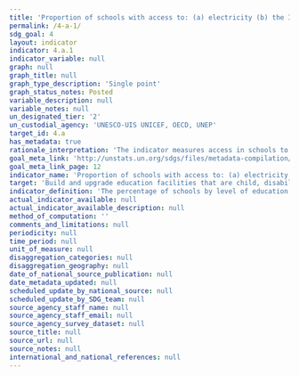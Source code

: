 ```yaml
---
title: 'Proportion of schools with access to: (a) electricity (b) the Internet for pedagogical purposes (c) computers for pedagogical purposes (d) adapted infrastructure and materials for students with disabilities (e) basic drinking water (f) single-sex basic sanitation facilities (g) basic handwashing facilities (as per the WASH indicator definitions)'
permalink: /4-a-1/
sdg_goal: 4
layout: indicator
indicator: 4.a.1
indicator_variable: null
graph: null
graph_title: null
graph_type_description: 'Single point'
graph_status_notes: Posted
variable_description: null
variable_notes: null
un_designated_tier: '2'
un_custodial_agency: 'UNESCO-UIS UNICEF, OECD, UNEP'
target_id: 4.a
has_metadata: true
rationale_interpretation: 'The indicator measures access in schools to key basic services necessary to ensure a safe and effective learning environment for all students.'
goal_meta_link: 'http://unstats.un.org/sdgs/files/metadata-compilation/Metadata-Goal-4.pdf'
goal_meta_link_page: 12
indicator_name: 'Proportion of schools with access to: (a) electricity (b) the Internet for pedagogical purposes (c) computers for pedagogical purposes (d) adapted infrastructure and materials for students with disabilities (e) basic drinking water (f) single-sex basic sanitation facilities (g) basic handwashing facilities (as per the WASH indicator definitions)'
target: 'Build and upgrade education facilities that are child, disability and gender sensitive and provide safe, non-violent, inclusive and effective learning environments for all.'
indicator_definition: 'The percentage of schools by level of education (primary, lower secondary and upper secondary) with access to the given facility or service. Internet for pedagogical purposes is defined as Internet that is available for enhancing teaching and learning and is accessible by pupils. Internet for pedagogical purposes is defined as a worldwide interconnected computer network, which provides pupils access to a number of communication services including the World Wide Web and carries e-mail, news, entertainment and data files, irrespective of the device used (i.e. not assumed to be only via a computer) and thus can also be accessed by mobile telephone, tablet, PDA, games machine, digital TV etc.). Access can be via a fixed narrowband, fixed broadband, or via mobile network. Basic drinking water is defined as a functional drinking water source (MDG ''improved'' categories) on or near the premises and water points accessible to all users during school hours. Basic sanitation facilities are defined as functional sanitation facilities (MDG ''improved'' categories) separated for males and females on or near the premises. Basic handwashing facilities are defined as functional handwashing facilities, soap (or ash) and water available to all girls and boys. The component on adapted infrastructure and materials is yet to be developed.'
actual_indicator_available: null
actual_indicator_available_description: null
method_of_computation: ''
comments_and_limitations: null
periodicity: null
time_period: null
unit_of_measure: null
disaggregation_categories: null
disaggregation_geography: null
date_of_national_source_publication: null
date_metadata_updated: null
scheduled_update_by_national_source: null
scheduled_update_by_SDG_team: null
source_agency_staff_name: null
source_agency_staff_email: null
source_agency_survey_dataset: null
source_title: null
source_url: null
source_notes: null
international_and_national_references: null
---
```

